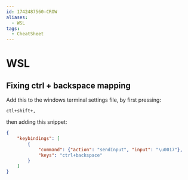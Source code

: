 ```yaml
---
id: 1742487560-CROW
aliases:
  - WSL
tags:
  - CheatSheet
---
```


# WSL

## Fixing ctrl + backspace mapping
Add this to the windows terminal settings file, by first pressing:
```
ctl+shift+,
```
then adding this snippet:
```json
{
    "keybindings": [
        {
            "command": {"action": "sendInput", "input": "\u0017"},
            "keys": "ctrl+backspace"
        }
    ]
}
```
